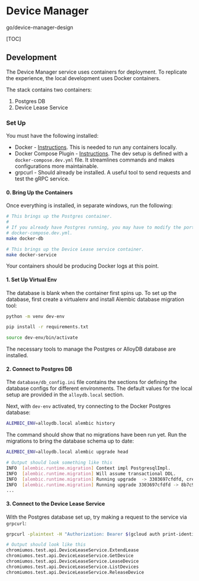 # Device Manager

go/device-manager-design

[TOC]

## Development

The Device Manager service uses containers for deployment. To replicate the
experience, the local development uses Docker containers.

The stack contains two containers:

1.  Postgres DB
2.  Device Lease Service

### Set Up

You must have the following installed:

*   Docker -
    [Instructions](https://g3doc.corp.google.com/cloud/containers/g3doc/glinux-docker/install.md?cl=head#installation).
    This is needed to run any containers locally.
*   Docker Compose Plugin -
    [Instructions](https://docs.docker.com/compose/install/linux/#install-the-plugin-manually).
    The dev setup is defined with a `docker-compose.dev.yml` file. It
    streamlines commands and makes configurations more maintainable.
*   grpcurl - Should already be installed. A useful tool to send requests and
    test the gRPC service.

#### 0. Bring Up the Containers

Once everything is installed, in separate windows, run the following:

```bash
# This brings up the Postgres container.
#
# If you already have Postgres running, you may have to modify the port in
# docker-compose.dev.yml.
make docker-db

# This brings up the Device Lease service container.
make docker-service
```

Your containers should be producing Docker logs at this point.

#### 1. Set Up Virtual Env

The database is blank when the container first spins up. To set up the database,
first create a virtualenv and install Alembic database migration tool:

```bash
python -m venv dev-env

pip install -r requirements.txt

source dev-env/bin/activate
```

The necessary tools to manage the Postgres or AlloyDB database are installed.

#### 2. Connect to Postgres DB

The `database/db_config.ini` file contains the sections for defining the
database configs for different environments. The default values for the local
setup are provided in the `alloydb.local` section.

Next, with `dev-env` activated, try connecting to the Docker Postgres database:

```bash
ALEMBIC_ENV=alloydb.local alembic history
```

The command should show that no migrations have been run yet. Run the migrations
to bring the database schema up to date:

```bash
ALEMBIC_ENV=alloydb.local alembic upgrade head

# Output should look something like this
INFO  [alembic.runtime.migration] Context impl PostgresqlImpl.
INFO  [alembic.runtime.migration] Will assume transactional DDL.
INFO  [alembic.runtime.migration] Running upgrade  -> 3303697cfdfd, create Devices table
INFO  [alembic.runtime.migration] Running upgrade 3303697cfdfd -> 8b7c9cfc4c56, create DeviceLeaseRecords table
...
```

#### 3. Connect to the Device Lease Service

With the Postgres database set up, try making a request to the service via
`grpcurl`:

```bash
grpcurl -plaintext -H "Authorization: Bearer $(gcloud auth print-identity-token)" localhost:50051 list chromiumos.test.api.DeviceLeaseService

# Output should look like this
chromiumos.test.api.DeviceLeaseService.ExtendLease
chromiumos.test.api.DeviceLeaseService.GetDevice
chromiumos.test.api.DeviceLeaseService.LeaseDevice
chromiumos.test.api.DeviceLeaseService.ListDevices
chromiumos.test.api.DeviceLeaseService.ReleaseDevice
```
